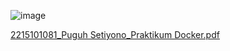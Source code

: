 ![image](https://github.com/PuguhSetiyono/PraktikumDocker/assets/127184622/7c98af96-d424-4cc1-8eae-836ea7bc58ef)

[2215101081_Puguh Setiyono_Praktikum Docker.pdf](https://github.com/user-attachments/files/16116925/2215101081_Puguh.Setiyono_Praktikum.Docker.pdf)
